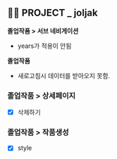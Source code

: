 ## 👩‍🎓 PROJECT _ joljak
**졸업작품 > 서브 네비게이션**
-  years가 적용이 안됨

 **졸업작품**
- 새로고침시 데이터를 받아오지 못함.
### 졸업작품 > 상세페이지
- [x] 삭제하기

### 졸업작품 > 작품생성
- [x] style 

